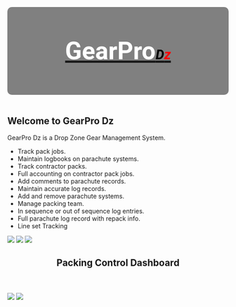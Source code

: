 <style>
@import url('https://fonts.googleapis.com/css?family=Roboto');   

#logo em{
  font-size: 55%;
  color: #000000;
}

#logo h3{
  font-size: 400%;
  line-height: 200px;
  font-weight: bold;
  font-family: "Roboto";
  color: #FFFFFF;
}

#logo span {
  color:red;    
}

#logo {
  text-align: center;
  height: 200px;
  background-color: grey;
  border-radius: 10px;
}

footer {
    text-align:center;
}
</style>

<div id="logo">
<a href="http://gearpro.jodymoore.net/login" ><h3>GearPro<em>D<span>z</span></em></h3> </a>
</div>
<br>

## Welcome to GearPro Dz 

GearPro Dz is a Drop Zone Gear Management System. 

- Track pack jobs.
- Maintain logbooks on parachute systems.
- Track contractor packs.
- Full accounting on contractor pack jobs.
- Add comments to parachute records.
- Maintain accurate log records.
- Add and remove parachute systems.
- Manage packing team. 
- In sequence or out of sequence log entries.
- Full parachute log record with repack info.
- Line set Tracking 

<img src="https://s3.amazonaws.com/jwm-product-images/gearproImages/gearpro-image8.png" >

<img src="https://s3.amazonaws.com/jwm-product-images/gearproImages/gearpro-image2.png" >

<img src="https://s3.amazonaws.com/jwm-product-images/gearproImages/gearpro-image1.png" >

<header><h2>Packing Control Dashboard</h2></header

<img src="https://s3.amazonaws.com/jwm-product-images/gearproImages/gearpro-image10.png" >

<img src="https://s3.amazonaws.com/jwm-product-images/gearproImages/gearpro-image9.png" >

<img src="https://s3.amazonaws.com/jwm-product-images/gearproImages/gearpro-image7.png" >




